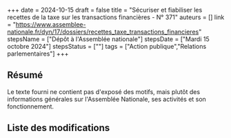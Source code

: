 +++
date = 2024-10-15
draft = false
title = "Sécuriser et fiabiliser les recettes de la taxe sur les transactions financières - N° 371"
auteurs = []
link = "https://www.assemblee-nationale.fr/dyn/17/dossiers/recettes_taxe_transactions_financieres"
stepsName = ["Dépôt à l'Assemblée nationale"]
stepsDate = ["Mardi 15 octobre 2024"]
stepsStatus = [""]
tags = ["Action publique","Relations parlementaires"]
+++

## Résumé

Le texte fourni ne contient pas d'exposé des motifs, mais plutôt des informations générales sur l'Assemblée Nationale, ses activités et son fonctionnement.

## Liste des modifications


